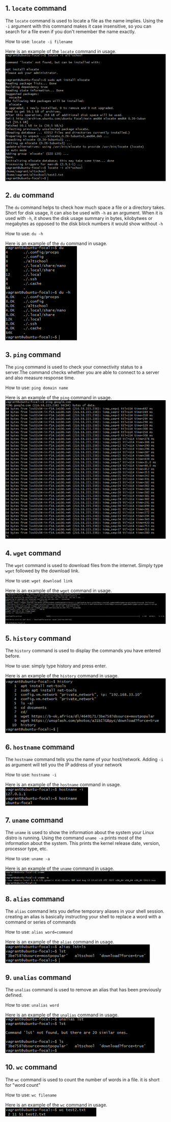 ## 1. `locate` command ##
The `locate` command is used to locate a file as the name implies. Using the `-i` argument with this command makes it case insensitive, so you can search for a file even if you don't remember the name exactly.

How to use: `locate -i filename`

Here is an example of the `locate` command in usage. 
![locate Command](locate-command.png)

## 2. `du` command ##
The `du` command helps to check how much space a file or a directory takes. Short for disk usage, it can also be used with `-h` as an argument. 
When it is used with `-h`, it shows the disk usage summary in bytes, kilobytwes or megabytes as opposed to the disk block numbers it would show without `-h`

How to use: `du -h`

Here is an example of the `du` command in usage. 
![du command](du-command.png)

## 3. `ping` command ##
The `ping` command is used to check your connectivity status to a server.The command checks whether you are able to connect to a server and also measure response time.

How to use: `ping domain name`

Here is an example of the `ping` command in usage. 
![ping Command](ping-command.png)

## 4. `wget` command ##
The `wget` command is used to download files from the internet. Simply type `wget` followed by the download link.

How to use: `wget download link`

Here is an example of the `wget` command in usage. 
![wget command](wget-command.png)

## 5. `history` command ##
The `history` command is used to display the commands you have entered before.

How to use: simply type history and press enter.

Here is an example of the `history` command in usage. 
![history command](history-command.png)

## 6. `hostname` command ##
The `hostname` command tells you the name of your host/network. Adding `-i` as argument will tell you the IP address of your network

How to use: `hostname -i`

Here is an example of the `hostname` command in usage. 
![hostname command](hostname-command.png)

## 7. `uname` command ##
The `uname` is used to show the information about the system your Linux distro is running. Using the command `uname -a` prints most of the information about the system. This prints the kernel release date, version, processor type, etc.

How to use: `uname -a`  

Here is an example of the `uname` command in usage. 
![uname command](uname-command.png)

## 8. `alias` command ##
The `alias` command lets you define temporary aliases in your shell session. creating an alias is basically instructing your shell to replace a word with a command or series of commands

How to use: `alias word=command`

Here is an example of the `alias` command in usage. 
![alias command](alias-command.png)

## 9. `unalias` command ##
The `unalias` command is used to remove an alias that has been previously defined.

How to use: `unalias word`

Here is an example of the `unalias` command in usage. 
![unalias command](unalias-command.png)

## 10. `wc` command ##
The `wc` command is used to count the number of words in a file. it is short for "word count"

How to use: `wc filename`

Here is an example of the `wc` command in usage. 
![wc command](wc-command.png)

